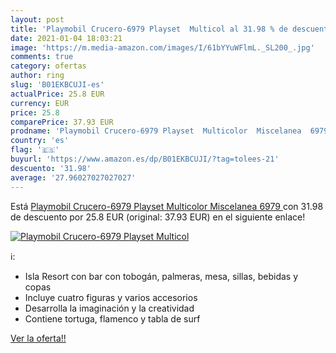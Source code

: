 ```yaml
---
layout: post
title: 'Playmobil Crucero-6979 Playset  Multicol al 31.98 % de descuento'
date: 2021-01-04 18:03:21
image: 'https://m.media-amazon.com/images/I/61bYYuWFlmL._SL200_.jpg'
comments: true
category: ofertas
author: ring
slug: 'B01EKBCUJI-es'
actualPrice: 25.8 EUR
currency: EUR
price: 25.8
comparePrice: 37.93 EUR
prodname: 'Playmobil Crucero-6979 Playset  Multicolor  Miscelanea  6979 '
country: 'es'
flag: '🇪🇸'
buyurl: 'https://www.amazon.es/dp/B01EKBCUJI/?tag=tolees-21'
descuento: '31.98'
average: '27.96027027027027'
---
```


Está [Playmobil Crucero-6979 Playset  Multicolor  Miscelanea  6979 ](https://www.amazon.es/dp/B01EKBCUJI/?tag=tolees-21) con 31.98 de descuento por 25.8 EUR (original: 37.93 EUR) en el siguiente enlace!

[![Playmobil Crucero-6979 Playset  Multicol](https://m.media-amazon.com/images/I/61bYYuWFlmL._SL200_.jpg)](https://www.amazon.es/dp/B01EKBCUJI/?tag=tolees-21)

ℹ️:

- Isla Resort con bar con tobogán, palmeras, mesa, sillas, bebidas y copas
- Incluye cuatro figuras y varios accesorios
- Desarrolla la imaginación y la creatividad
- Contiene tortuga, flamenco y tabla de surf

[Ver la oferta!!](https://www.amazon.es/dp/B01EKBCUJI/?tag=tolees-21)
